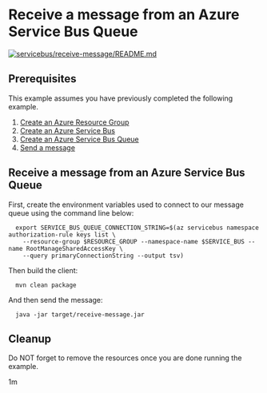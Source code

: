 
# Receive a message from an Azure Service Bus Queue

[![servicebus/receive-message/README.md](https://github.com/Azure-Samples/java-on-azure-examples/actions/workflows/servicebus_receive-message_README_md.yml/badge.svg)](https://github.com/Azure-Samples/java-on-azure-examples/actions/workflows/servicebus_receive-message_README_md.yml)

## Prerequisites

This example assumes you have previously completed the following example.

1. [Create an Azure Resource Group](../../../general/group/create/README.md)
1. [Create an Azure Service Bus](../create/README.md)
1. [Create an Azure Service Bus Queue](../create-queue/README.md)
1. [Send a message](../send-message/README.md)

## Receive a message from an Azure Service Bus Queue

<!-- workflow.cron(0 4 * * 1) -->
<!-- workflow.include(../send-message/README.md) -->

First, create the environment variables used to connect to our message queue
using the command line below:


```shell
  export SERVICE_BUS_QUEUE_CONNECTION_STRING=$(az servicebus namespace authorization-rule keys list \
    --resource-group $RESOURCE_GROUP --namespace-name $SERVICE_BUS --name RootManageSharedAccessKey \
    --query primaryConnectionString --output tsv)
```

<!-- workflow.run()
cd integration/servicebus/receive-message
  -->

Then build the client:

```shell
  mvn clean package
```

And then send the message:

```shell
  java -jar target/receive-message.jar
```

<!-- workflow.run()
cd ../../..
  -->

<!-- workflow.directOnly() 
export RESULT=$(az servicebus queue show --resource-group $RESOURCE_GROUP --namespace $SERVICE_BUS --name $SERVICE_BUS_QUEUE --query countDetails.activeMessageCount --output tsv)
az group delete --name $RESOURCE_GROUP --yes || true
if [[ "$RESULT" != "0" ]]; then
  exit 1
fi
  -->

## Cleanup

Do NOT forget to remove the resources once you are done running the example.

1m
